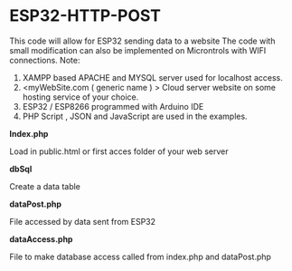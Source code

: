 # ESP32-HTTP-POST
This code will allow for ESP32 sending  data to a  website
The code with small modification can also be implemented on Microntrols with WIFI connections.
Note:

1)	XAMPP based APACHE and MYSQL server used for localhost access.
2)	<myWebSite.com ( generic name ) > Cloud server website   on some hosting service of your choice.
3)	ESP32 / ESP8266 programmed with Arduino IDE
4)	PHP Script , JSON and JavaScript are used in the examples.

**Index.php**

  Load in public.html or first acces folder of your web server
  
**dbSql**

  Create a data table
  
**dataPost.php**

  File accessed by data sent from ESP32
  
**dataAccess.php**

  File to make database access called from index.php and dataPost.php
  
